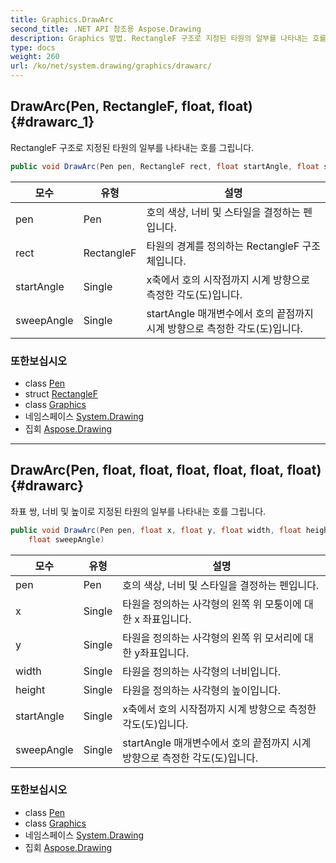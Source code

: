 ```yaml
---
title: Graphics.DrawArc
second_title: .NET API 참조용 Aspose.Drawing
description: Graphics 방법. RectangleF 구조로 지정된 타원의 일부를 나타내는 호를 그립니다.
type: docs
weight: 260
url: /ko/net/system.drawing/graphics/drawarc/
---
```

## DrawArc(Pen, RectangleF, float, float) {#drawarc_1}

RectangleF 구조로 지정된 타원의 일부를 나타내는 호를 그립니다.

```csharp
public void DrawArc(Pen pen, RectangleF rect, float startAngle, float sweepAngle)
```

| 모수 | 유형 | 설명 |
| --- | --- | --- |
| pen | Pen | 호의 색상, 너비 및 스타일을 결정하는 펜입니다. |
| rect | RectangleF | 타원의 경계를 정의하는 RectangleF 구조체입니다. |
| startAngle | Single | x축에서 호의 시작점까지 시계 방향으로 측정한 각도(도)입니다. |
| sweepAngle | Single | startAngle 매개변수에서 호의 끝점까지 시계 방향으로 측정한 각도(도)입니다. |

### 또한보십시오

* class [Pen](../../pen/)
* struct [RectangleF](../../rectanglef/)
* class [Graphics](../)
* 네임스페이스 [System.Drawing](../../graphics/)
* 집회 [Aspose.Drawing](../../../)

---

## DrawArc(Pen, float, float, float, float, float, float) {#drawarc}

좌표 쌍, 너비 및 높이로 지정된 타원의 일부를 나타내는 호를 그립니다.

```csharp
public void DrawArc(Pen pen, float x, float y, float width, float height, float startAngle, 
    float sweepAngle)
```

| 모수 | 유형 | 설명 |
| --- | --- | --- |
| pen | Pen | 호의 색상, 너비 및 스타일을 결정하는 펜입니다. |
| x | Single | 타원을 정의하는 사각형의 왼쪽 위 모퉁이에 대한 x 좌표입니다. |
| y | Single | 타원을 정의하는 사각형의 왼쪽 위 모서리에 대한 y좌표입니다. |
| width | Single | 타원을 정의하는 사각형의 너비입니다. |
| height | Single | 타원을 정의하는 사각형의 높이입니다. |
| startAngle | Single | x축에서 호의 시작점까지 시계 방향으로 측정한 각도(도)입니다. |
| sweepAngle | Single | startAngle 매개변수에서 호의 끝점까지 시계 방향으로 측정한 각도(도)입니다. |

### 또한보십시오

* class [Pen](../../pen/)
* class [Graphics](../)
* 네임스페이스 [System.Drawing](../../graphics/)
* 집회 [Aspose.Drawing](../../../)


